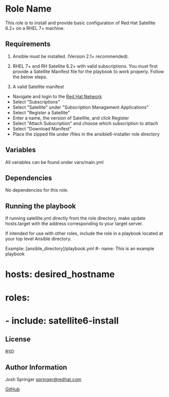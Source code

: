 Role Name
=========

This role is to install and provide basic configuration of Red Hat Satellite 6.2+ on a RHEL 7+ machine. 

Requirements
------------
1) Ansible must be installed. (Version 2.1+ recommended).

2) RHEL 7+ and RH Satellite 6.2+ with valid subscriptions.
You must first provide a Satellite Manifest file
for the playbook to work properly. Follow the below steps.

3) A valid Satellite manifest

- Navigate and login to the [Red Hat Network](https://rhn.redhat.com)
- Select "Subscriptions"
- Select "Satellite" under "Subscription Management Applications"
- Select "Register a Satellite"
- Enter a name, the version of Satellite, and click Register
- Select "Attach Subscription" and choose which subscription to attach
- Select "Download Manifest" 
- Place the zipped file under /files in the ansible6-installer role directory

Variables
--------------
All variables can be found under vars/main.yml

Dependencies
------------
No dependencies for this role. 

Running the playbook
----------------
If running satellite.yml directly from the role directory, make update hosts.target with the address corresponding to your target server.

If intended for use with other roles, include the role in a playbook located at your top level Ansible directory.

Example: [ansible_directory]/playbook.yml
#- name: This is an example playbook
#  hosts: desired_hostname
#  roles:
#    - include: satellite6-install

License
-------

BSD

Author Information
------------------

Josh Springer <springer@redhat.com> 

[GitHub](https://github.com/jdspringr07)

